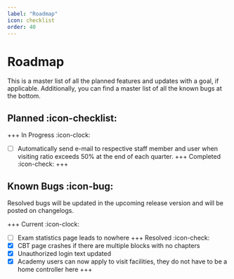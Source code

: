 ```yaml
---
label: "Roadmap"
icon: checklist
order: 40
---
```


# Roadmap

This is a master list of all the planned features and updates with a goal, if applicable. Additionally, you can find a master list of all the known bugs at the bottom.

## Planned :icon-checklist:

+++ In Progress :icon-clock:
- [ ] Automatically send e-mail to respective staff member and user when visiting ratio exceeds 50% at the end of each quarter.
+++ Completed :icon-check:
+++

## Known Bugs :icon-bug:

Resolved bugs will be updated in the upcoming release version and will be posted on changelogs.

+++ Current :icon-clock:
- [ ] Exam statistics page leads to nowhere
+++ Resolved :icon-check:
- [x] CBT page crashes if there are multiple blocks with no chapters
- [x] Unauthorized login text updated
- [x] Academy users can now apply to visit facilities, they do not have to be a home controller here
+++